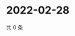 # 2022-02-28

共 0 条

<!-- BEGIN WEIBO -->
<!-- 最后更新时间 Mon Feb 28 2022 11:16:08 GMT+0800 (China Standard Time) -->

<!-- END WEIBO -->
